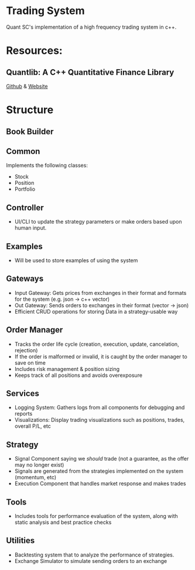 # Trading System
Quant SC's implementation of a high frequency trading system in c++. 

# Resources: 

## Quantlib: A C++ Quantitative Finance Library 
[Github](https://github.com/lballabio/QuantLib) & [Website](http://quantlib.org/)

# Structure

## Book Builder 


## Common  
Implements the following classes:
- Stock
- Position
- Portfolio 

## Controller 
- UI/CLI to update the strategy parameters or make orders based upon human input. 

## Examples 
- Will be used to store examples of using the system 

## Gateways
- Input Gateway: Gets prices from exchanges in their format and formats for the system (e.g. json -> c++ vector)
- Out Gateway: Sends orders to exchanges in their format (vector -> json)
- Efficient CRUD operations for storing Data in a strategy-usable way 

## Order Manager
- Tracks the order life cycle (creation, execution, update, cancelation, rejection) 
- If the order is malformed or invalid, it is caught by the order manager to save on time 
- Includes risk management & position sizing 
- Keeps track of all positions and avoids overexposure 

## Services
- Logging System:  Gathers logs from all components for debugging and reports 
- Visualizations: Display trading visualizations such as positions, trades, overall P/L, etc 

## Strategy 
- Signal Component saying we *should* trade (not a guarantee, as the offer may no longer exist)
- Signals are generated from the strategies implemented on the system (momentum, etc)
- Execution Component that handles market response and makes trades

## Tools
- Includes tools for performance evaluation of the system, along with static analysis and best practice checks 

## Utilities 
- Backtesting system that to analyze the performance of strategies.
- Exchange Simulator to simulate sending orders to an exchange  
